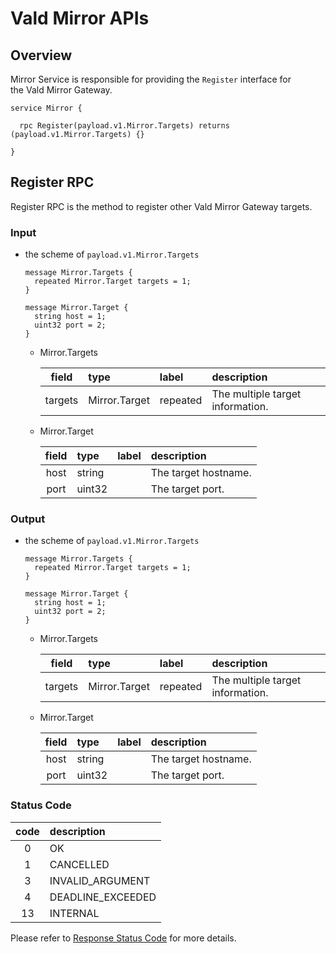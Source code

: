 # Vald Mirror APIs

## Overview

Mirror Service is responsible for providing the `Register` interface for the Vald Mirror Gateway.

```rpc
service Mirror {

  rpc Register(payload.v1.Mirror.Targets) returns (payload.v1.Mirror.Targets) {}

}
```

## Register RPC

Register RPC is the method to register other Vald Mirror Gateway targets.

### Input

- the scheme of `payload.v1.Mirror.Targets`

  ```rpc
  message Mirror.Targets {
    repeated Mirror.Target targets = 1;
  }

  message Mirror.Target {
    string host = 1;
    uint32 port = 2;
  }

  ```

  - Mirror.Targets

    | field | type | label | description |
    | :---: | :--- | :---- | :---------- |
    | targets | Mirror.Target | repeated | The multiple target information. |

  - Mirror.Target

    | field | type | label | description |
    | :---: | :--- | :---- | :---------- |
    | host | string |  | The target hostname. |
    | port | uint32 |  | The target port. |
### Output

- the scheme of `payload.v1.Mirror.Targets`

  ```rpc
  message Mirror.Targets {
    repeated Mirror.Target targets = 1;
  }

  message Mirror.Target {
    string host = 1;
    uint32 port = 2;
  }

  ```

  - Mirror.Targets

    | field | type | label | description |
    | :---: | :--- | :---- | :---------- |
    | targets | Mirror.Target | repeated | The multiple target information. |

  - Mirror.Target

    | field | type | label | description |
    | :---: | :--- | :---- | :---------- |
    | host | string |  | The target hostname. |
    | port | uint32 |  | The target port. |

### Status Code

| code | description       |
| :--: | :---------------- |
|  0   | OK                |
|  1   | CANCELLED         |
|  3   | INVALID_ARGUMENT  |
|  4   | DEADLINE_EXCEEDED |
|  13  | INTERNAL          |

Please refer to [Response Status Code](../status.md) for more details.


